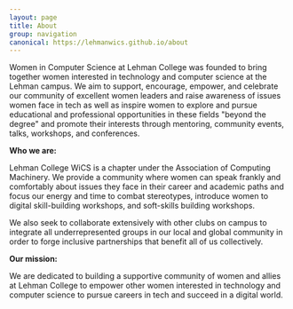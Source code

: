 ```yaml
---
layout: page
title: About
group: navigation
canonical: https://lehmanwics.github.io/about
---
```


Women in Computer Science at Lehman College was founded to bring together women interested in technology and computer science at the Lehman campus. We aim to support, encourage, empower, and celebrate our community of excellent women leaders and raise awareness of issues women face in tech as well as inspire women to explore and pursue educational and professional opportunities in these fields "beyond the degree" and promote their interests through mentoring, community events, talks, workshops, and conferences.

**Who we are:**

Lehman College WiCS is a chapter under the Association of Computing Machinery. We provide a community where women can speak frankly and comfortably about issues they face in their career and academic paths and focus our energy and time to combat stereotypes, introduce women to digital skill-building workshops, and soft-skills building workshops.

We also seek to collaborate extensively with other clubs on campus to integrate all underrepresented groups in our local and global community in order to forge inclusive partnerships that benefit all of us collectively.

**Our mission:**

We are dedicated to building a supportive community of women and allies at Lehman College to empower other women interested in technology and computer science to pursue careers in tech and succeed in a digital world.